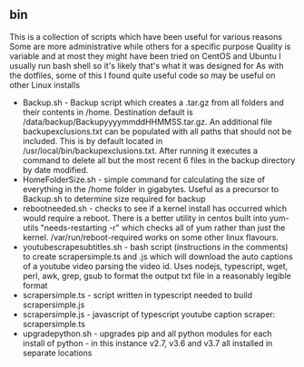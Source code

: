 ## bin
This is a collection of scripts which have been useful for various reasons
Some are more administrative while others for a specific purpose
Quality is variable and at most they might have been tried on CentOS and Ubuntu
I usually run bash shell so it's likely that's what it was designed for
As with the dotfiles, some of this I found quite useful code so may be useful on other Linux installs

* Backup.sh - Backup script which creates a .tar.gz from all folders and their contents in /home. Destination default is /data/backup/BackupyyyymmddHHMMSS.tar.gz. An additional file backupexclusions.txt can be populated with all paths that should not be included. This is by default located in /usr/local/bin/backupexclusions.txt. After running it executes a command to delete all but the most recent 6 files in the backup directory by date modified.
* HomeFolderSize.sh - simple command for calculating the size of everything in the /home folder in gigabytes. Useful as a precursor to Backup.sh to determine size required for backup
* rebootneeded.sh - checks to see if a kernel install has occurred which would require a reboot. There is a better utility in centos built into yum-utils "needs-restarting -r" which checks all of yum rather than just the kernel. /var/run/reboot-required works on some other linux flavours.
* youtubescrapesubtitles.sh - bash script (instructions in the comments) to create scrapersimple.ts and .js which will download the auto captions of a youtube video parsing the video id. Uses nodejs, typescript, wget, perl, awk, grep, gsub to format the output txt file in a reasonably legible format
* scrapersimple.ts - script written in typescript needed to build scrapersimple.js
* scrapersimple.js - javascript of typescript youtube caption scraper: scrapersimple.ts
* upgradepython.sh - upgrades pip and all python modules for each install of python - in this instance v2.7, v3.6 and v3.7 all installed in separate locations
